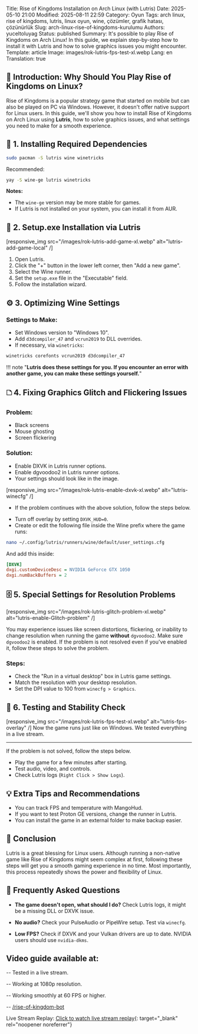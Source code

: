 Title: Rise of Kingdoms Installation on Arch Linux (with Lutris)
Date: 2025-05-10 21:00
Modified: 2025-08-11 22:59
Category: Oyun
Tags: arch linux, rise of kingdoms, lutris, linux oyun, wine, çözümler, grafik hatası, çözünürlük
Slug: arch-linux-rise-of-kingdoms-kurulumu
Authors: yuceltoluyag
Status: published
Summary: It's possible to play Rise of Kingdoms on Arch Linux! In this guide, we explain step-by-step how to install it with Lutris and how to solve graphics issues you might encounter.
Template: article
Image: images/rok-lutris-fps-test-xl.webp
Lang: en
Translation: true

## 🧐 Introduction: Why Should You Play Rise of Kingdoms on Linux?

Rise of Kingdoms is a popular strategy game that started on mobile but can also be played on PC via Windows. However, it doesn't offer native support for Linux users. In this guide, we'll show you how to install Rise of Kingdoms on Arch Linux using **Lutris**, how to solve graphics issues, and what settings you need to make for a smooth experience.

## 🔧 1. Installing Required Dependencies

```bash
sudo pacman -S lutris wine winetricks
```

Recommended:

```bash
yay -S wine-ge lutris winetricks
```

**Notes:**

- The `wine-ge` version may be more stable for games.
- If Lutris is not installed on your system, you can install it from AUR.

## 📀 2. Setup.exe Installation via Lutris

[responsive_img src="/images/rok-lutris-add-game-xl.webp" alt="lutris-add-game-local" /]

1. Open Lutris.
2. Click the "+" button in the lower left corner, then "Add a new game".
3. Select the Wine runner.
4. Set the `setup.exe` file in the "Executable" field.
5. Follow the installation wizard.

## ⚙️ 3. Optimizing Wine Settings

### Settings to Make:

- Set Windows version to "Windows 10".
- Add `d3dcompiler_47` and `vcrun2019` to DLL overrides.
- If necessary, via `winetricks`:

```bash
winetricks corefonts vcrun2019 d3dcompiler_47
```

!!! note "<strong>Lutris does these settings for you. If you encounter an error with another game, you can make these settings yourself.</strong>"

## 🗅️ 4. Fixing Graphics Glitch and Flickering Issues

### Problem:

- Black screens
- Mouse ghosting
- Screen flickering

### Solution:

- Enable DXVK in Lutris runner options.
- Enable dgvoodoo2 in Lutris runner options.
- Your settings should look like in the image.

[responsive_img src="/images/rok-lutris-enable-dxvk-xl.webp" alt="lutris-winecfg" /]

- If the problem continues with the above solution, follow the steps below.

* Turn off overlay by setting `DXVK_HUD=0`.
* Create or edit the following file inside the Wine prefix where the game runs:

```bash
nano ~/.config/lutris/runners/wine/default/user_settings.cfg
```

And add this inside:

```ini
[DXVK]
dxgi.customDeviceDesc = NVIDIA GeForce GTX 1050
dxgi.numBackBuffers = 2
```

## 🗄️ 5. Special Settings for Resolution Problems

[responsive_img src="/images/rok-lutris-glitch-problem-xl.webp" alt="lutris-enable-Glitch-problem" /]

You may experience issues like screen distortions, flickering, or inability to change resolution when running the game **without** `dgvoodoo2`. Make sure `dgvoodoo2` is enabled. If the problem is not resolved even if you've enabled it, follow these steps to solve the problem.

### Steps:

- Check the "Run in a virtual desktop" box in Lutris game settings.
- Match the resolution with your desktop resolution.
- Set the DPI value to 100 from `winecfg > Graphics`.

## 🥺 6. Testing and Stability Check

[responsive_img src="/images/rok-lutris-fps-test-xl.webp" alt="lutris-fps-overlay" /] Now the game runs just like on Windows. We tested everything in a live stream.

---

If the problem is not solved, follow the steps below.

- Play the game for a few minutes after starting.
- Test audio, video, and controls.
- Check Lutris logs (`Right Click > Show Logs`).

## 💡 Extra Tips and Recommendations

- You can track FPS and temperature with MangoHud.
- If you want to test Proton GE versions, change the runner in Lutris.
- You can install the game in an external folder to make backup easier.

## 📌 Conclusion

Lutris is a great blessing for Linux users. Although running a non-native game like Rise of Kingdoms might seem complex at first, following these steps will get you a smooth gaming experience in no time. Most importantly, this process repeatedly shows the power and flexibility of Linux.

## 📣 Frequently Asked Questions

- **The game doesn't open, what should I do?**
  Check Lutris logs, it might be a missing DLL or DXVK issue.

- **No audio?**
  Check your PulseAudio or PipeWire setup. Test via `winecfg`.

- **Low FPS?**
  Check if DXVK and your Vulkan drivers are up to date. NVIDIA users should use `nvidia-dkms`.

## Video guide available at:

<script type="module" src="https://cdn.jsdelivr.net/npm/@justinribeiro/lite-youtube@1/lite-youtube.min.js"></script>

<lite-youtube videoid="u-_21BAuPlc"></lite-youtube>

-- Tested in a live stream.

-- Working at 1080p resolution.

-- Working smoothly at 60 FPS or higher.

-- [/rise-of-kingdom-bot ](/veda-rise-of-kingdom-bot)

Live Stream Replay: [Click to watch live stream replay](https://kick.com/babapy/videos/2063d6f8-eba5-44af-8877-2ba34dd2d9c9){: target="\_blank" rel="noopener noreferrer"}